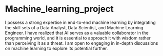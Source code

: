 # Machine_learning_project
I possess a strong expertise in end-to-end machine learning by integrating the skill sets of a Data Analyst, Data Scientist, and Machine Learning Engineer. I have realized that AI serves as a valuable collaborator in the programming world, and it is essential to approach it with wisdom rather than perceiving it as a threat. I am open to engaging in in-depth discussions on machine learning to explore its potential further.
